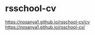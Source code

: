 # rsschool-cv
https://nosanya1.github.io/rsschool-cv/cv <br>
https://nosanya1.github.io/rsschool-cv/
